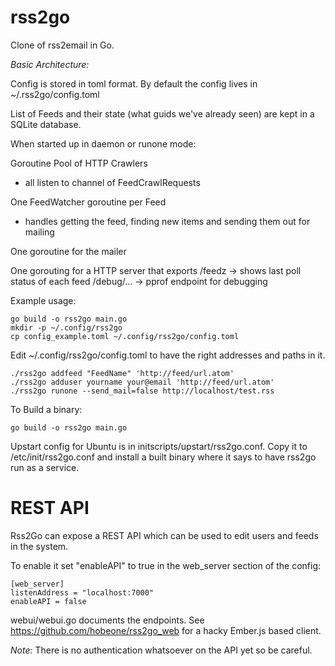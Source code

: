 rss2go
======

Clone of rss2email in Go.

*Basic Architecture:*

Config is stored in toml format.  By default the config lives in ~/.rss2go/config.toml

List of Feeds and their state (what guids we've already seen) are kept in a
SQLite database.


When started up in daemon or runone mode:

Goroutine Pool of HTTP Crawlers
- all listen to channel of FeedCrawlRequests

One FeedWatcher goroutine per Feed
- handles getting the feed, finding new items and sending them out for mailing

One goroutine for the mailer

One gorouting for a HTTP server that exports
/feedz -> shows last poll status of each feed 
/debug/... -> pprof endpoint for debugging

Example usage:
```
go build -o rss2go main.go
mkdir -p ~/.config/rss2go
cp config_example.toml ~/.config/rss2go/config.toml
```
Edit ~/.config/rss2go/config.toml to have the right addresses and paths in it.
```
./rss2go addfeed "FeedName" 'http://feed/url.atom'
./rss2go adduser yourname your@email 'http://feed/url.atom'
./rss2go runone --send_mail=false http://localhost/test.rss
```

To Build a binary:
```
go build -o rss2go main.go
```

Upstart config for Ubuntu is in initscripts/upstart/rss2go.conf.  Copy it to
/etc/init/rss2go.conf and install a built binary where it says to have rss2go
run as a service.


REST API
========
Rss2Go can expose a REST API which can be used to edit users and feeds in the system.

To enable it set "enableAPI" to true in the web_server section of the config:

```
[web_server]
listenAddress = "localhost:7000"
enableAPI = false
```

webui/webui.go documents the endpoints.  See https://github.com/hobeone/rss2go_web for a hacky Ember.js based client.

*Note:* There is no authentication whatsoever on the API yet so be careful.
